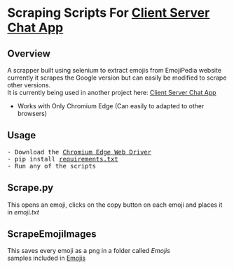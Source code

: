 # Scraping Scripts For [Client Server Chat App](https://github.com/Mini-Sylar/Server-Client-ChatApp)

## Overview
A scrapper built using selenium to extract emojis from EmojiPedia website
currently it scrapes the Google version but can easily be modified to scrape other versions.<br/>
It is currently being used in another project here: [Client Server Chat App](https://github.com/Mini-Sylar/Server-Client-ChatApp) <br>
- Works with Only Chromium Edge (Can easily to adapted to other browsers)

## Usage
<pre>
- Download the <a href="https://developer.microsoft.com/en-us/microsoft-edge/tools/webdriver/">Chromium Edge Web Driver</a>  
- pip install <a href="./requirements.txt">requirements.txt</a>
- Run any of the scripts
</pre>

## Scrape.py
This opens an emoji, clicks on the copy button on each emoji and places it in *emoji.txt*

## ScrapeEmojiImages
This saves every emoji as a png in a folder called *Emojis* <br/>
samples included in [Emojis](./Emojis)


